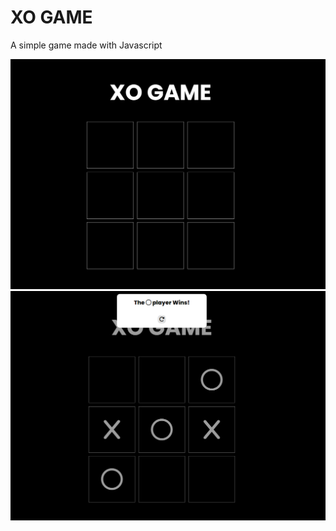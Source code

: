 # XO GAME

A simple game made with Javascript

![MAIN SCREEN](./print1.png)
![WIN SCREEN](./print2.png)
